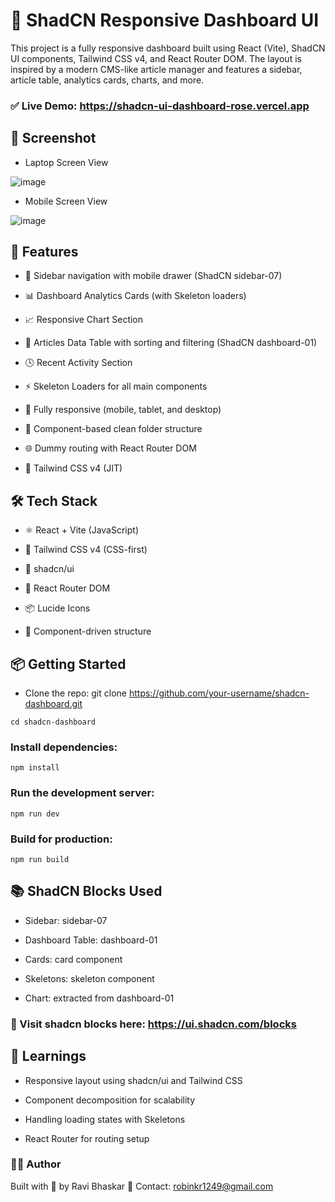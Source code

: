 # 🧩 ShadCN Responsive Dashboard UI
This project is a fully responsive dashboard built using React (Vite), ShadCN UI components, Tailwind CSS v4, and React Router DOM. The layout is inspired by a modern CMS-like article manager and features a sidebar, article table, analytics cards, charts, and more.

### ✅ Live Demo: https://shadcn-ui-dashboard-rose.vercel.app

## 📸 Screenshot

- Laptop Screen View

![image](https://github.com/user-attachments/assets/36f9ab9f-7ab0-4e24-9fe5-75012ef57846)

- Mobile Screen View

![image](https://github.com/user-attachments/assets/1e028c74-0363-426b-b948-66b2e3d2e4ae)


## 🚀 Features

- 🔗 Sidebar navigation with mobile drawer (ShadCN sidebar-07)

- 📊 Dashboard Analytics Cards (with Skeleton loaders)

- 📈 Responsive Chart Section

- 📄 Articles Data Table with sorting and filtering (ShadCN dashboard-01)

- 🕓 Recent Activity Section

- ⚡ Skeleton Loaders for all main components

- 📱 Fully responsive (mobile, tablet, and desktop)

- 🧱 Component-based clean folder structure

- 🌐 Dummy routing with React Router DOM

- 🍃 Tailwind CSS v4 (JIT)

## 🛠️ Tech Stack

- ⚛️ React + Vite (JavaScript)

- 💅 Tailwind CSS v4 (CSS-first)

- 🧩 shadcn/ui

- 🧭 React Router DOM

- 📦 Lucide Icons

- 🧱 Component-driven structure


## 📦 Getting Started

- Clone the repo: git clone https://github.com/your-username/shadcn-dashboard.git

```cd shadcn-dashboard```

### Install dependencies:

```npm install```

### Run the development server:

```npm run dev```

### Build for production:

```npm run build```

## 📚 ShadCN Blocks Used

- Sidebar: sidebar-07

- Dashboard Table: dashboard-01

- Cards: card component

- Skeletons: skeleton component

- Chart: extracted from dashboard-01

### 🧩 Visit shadcn blocks here: https://ui.shadcn.com/blocks

## 🧠 Learnings

- Responsive layout using shadcn/ui and Tailwind CSS

- Component decomposition for scalability

- Handling loading states with Skeletons

- React Router for routing setup

### 👨‍💻 Author

Built with 💙 by Ravi Bhaskar
📧 Contact: robinkr1249@gmail.com
